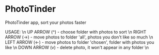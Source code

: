 # PhotoTinder
PhotoTinder app, sort your photos faster

USAGE: \n
UP ARROW (^) - choose folder with photos to sort \n
RIGHT ARROW (->) - move photos to folder 'all', photos you don't like so much \n
LEFT ARROW (<-) - move photos to folder 'chosen', folder with photos you like \n
DOWN ARROW (v) - delete photo, it won't appear in any folder \n